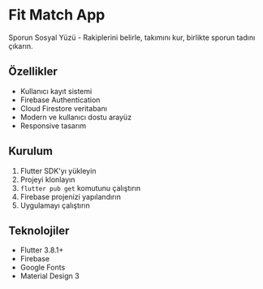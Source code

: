 # Fit Match App

Sporun Sosyal Yüzü - Rakiplerini belirle, takımını kur, birlikte sporun tadını çıkarın.

## Özellikler

- Kullanıcı kayıt sistemi
- Firebase Authentication
- Cloud Firestore veritabanı
- Modern ve kullanıcı dostu arayüz
- Responsive tasarım

## Kurulum

1. Flutter SDK'yı yükleyin
2. Projeyi klonlayın
3. `flutter pub get` komutunu çalıştırın
4. Firebase projenizi yapılandırın
5. Uygulamayı çalıştırın

## Teknolojiler

- Flutter 3.8.1+
- Firebase
- Google Fonts
- Material Design 3
